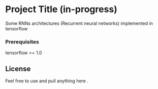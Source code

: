 # Project Title (in-progress)

Some RNNs architectures (Recurrent neural networks) implemented in tensorflow

### Prerequisites

tensorflow >= 1.0
 

## License

Feel free to use and pull anything here .
